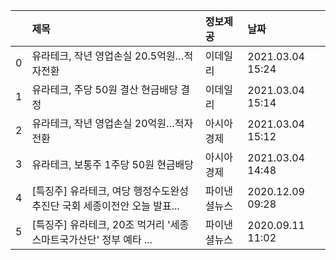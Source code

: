 |    | 제목                                                                    | 정보제공     | 날짜             |
|---:|:------------------------------------------------------------------------|:-------------|:-----------------|
|  0 | 유라테크, 작년 영업손실 20.5억원…적자전환                               | 이데일리     | 2021.03.04 15:24 |
|  1 | 유라테크, 주당 50원 결산 현금배당 결정                                  | 이데일리     | 2021.03.04 15:14 |
|  2 | 유라테크, 작년 영업손실 20억원…적자전환                                 | 아시아경제   | 2021.03.04 15:12 |
|  3 | 유라테크, 보통주 1주당 50원 현금배당                                    | 아시아경제   | 2021.03.04 14:48 |
|  4 | [특징주] 유라테크, 여당 행정수도완성추진단 국회 세종이전안 오늘 발표... | 파이낸셜뉴스 | 2020.12.09 09:28 |
|  5 | [특징주] 유라테크, 20조 먹거리 '세종 스마트국가산단' 정부 예타 ...      | 파이낸셜뉴스 | 2020.09.11 11:02 |